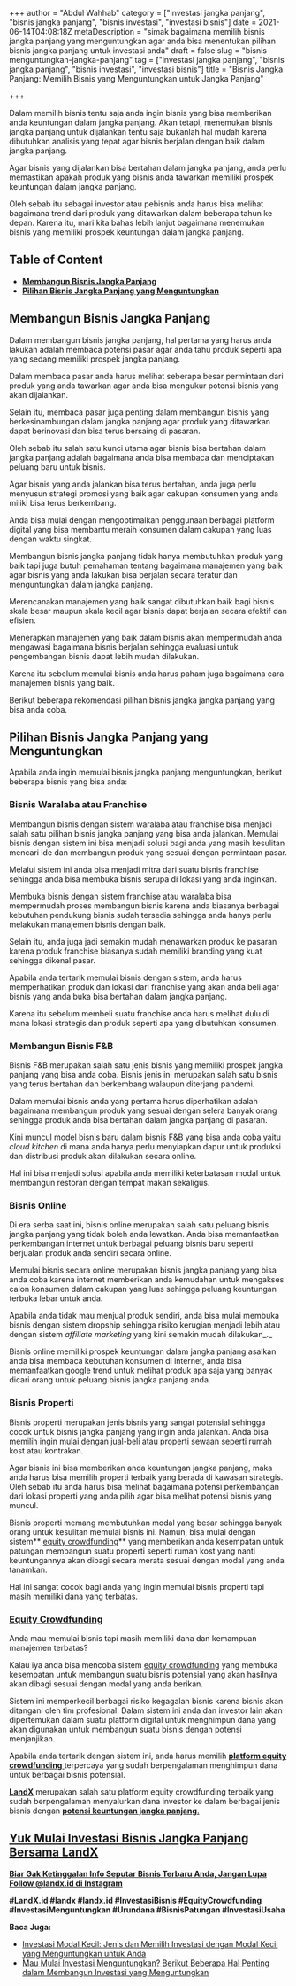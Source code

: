 +++
author = "Abdul Wahhab"
category = ["investasi jangka panjang", "bisnis jangka panjang", "bisnis investasi", "investasi bisnis"]
date = 2021-06-14T04:08:18Z
metaDescription = "simak bagaimana memilih bisnis jangka panjang yang menguntungkan agar anda bisa menentukan pilihan bisnis jangka panjang untuk investasi anda"
draft = false
slug = "bisnis-menguntungkan-jangka-panjang"
tag = ["investasi jangka panjang", "bisnis jangka panjang", "bisnis investasi", "investasi bisnis"]
title = "Bisnis Jangka Panjang: Memilih Bisnis yang Menguntungkan untuk Jangka Panjang"

+++


Dalam memilih bisnis tentu saja anda ingin bisnis yang bisa memberikan anda keuntungan dalam jangka panjang. Akan tetapi, menemukan bisnis jangka panjang untuk dijalankan tentu saja bukanlah hal mudah karena dibutuhkan analisis yang tepat agar bisnis berjalan dengan baik dalam jangka panjang.

Agar bisnis yang  dijalankan bisa bertahan dalam jangka panjang, anda perlu memastikan apakah produk yang bisnis anda tawarkan memiliki prospek keuntungan dalam jangka panjang.

Oleh sebab itu sebagai investor atau pebisnis anda harus bisa melihat bagaimana trend dari produk yang ditawarkan dalam beberapa tahun ke depan. Karena itu, mari kita bahas lebih lanjut bagaimana menemukan bisnis yang memiliki prospek keuntungan dalam jangka panjang.

## Table of Content

* **[Membangun Bisnis Jangka Panjang](#membangun-bisnis-jangka-panjang)**
* **[Pilihan Bisnis Jangka Panjang yang Menguntungkan](#pilihan-bisnis-jangka-panjang-yang-menguntungkan)**

## Membangun Bisnis Jangka Panjang

Dalam membangun bisnis jangka panjang, hal pertama yang harus anda lakukan adalah membaca potensi pasar agar anda tahu produk seperti apa yang sedang memiliki prospek jangka panjang.

Dalam membaca pasar anda harus melihat seberapa besar permintaan dari produk yang anda tawarkan agar anda bisa mengukur potensi bisnis yang akan dijalankan.

Selain itu, membaca pasar juga penting dalam membangun bisnis yang berkesinambungan dalam jangka panjang agar produk yang ditawarkan dapat berinovasi dan bisa terus bersaing di pasaran.

Oleh sebab itu salah satu kunci utama agar bisnis bisa bertahan dalam jangka panjang adalah bagaimana anda bisa membaca dan menciptakan peluang baru untuk bisnis.

Agar bisnis yang anda jalankan bisa terus bertahan, anda juga perlu menyusun strategi promosi yang baik agar cakupan konsumen yang anda miliki bisa terus berkembang.

Anda bisa mulai dengan mengoptimalkan penggunaan berbagai platform digital yang bisa membantu meraih konsumen dalam cakupan yang luas dengan waktu singkat.

Membangun bisnis jangka panjang tidak hanya membutuhkan produk yang baik tapi juga butuh pemahaman tentang bagaimana manajemen yang baik agar bisnis yang anda lakukan bisa berjalan secara teratur dan menguntungkan dalam jangka panjang.

Merencanakan manajemen yang baik sangat dibutuhkan baik bagi bisnis skala besar maupun skala kecil agar bisnis dapat berjalan secara efektif dan efisien.

Menerapkan manajemen yang baik dalam bisnis akan mempermudah anda mengawasi bagaimana bisnis berjalan sehingga evaluasi untuk pengembangan bisnis dapat lebih mudah dilakukan.

Karena itu sebelum memulai bisnis anda harus paham juga bagaimana cara manajemen bisnis yang baik.

Berikut beberapa rekomendasi pilihan bisnis jangka jangka panjang yang bisa anda coba.

## Pilihan Bisnis Jangka Panjang yang Menguntungkan

Apabila anda ingin memulai bisnis jangka panjang menguntungkan, berikut beberapa bisnis yang bisa anda:

### Bisnis Waralaba atau Franchise

Membangun bisnis dengan sistem waralaba atau franchise bisa menjadi salah satu pilihan bisnis jangka panjang yang bisa anda jalankan. Memulai bisnis dengan sistem ini bisa menjadi solusi bagi anda yang masih kesulitan mencari ide dan membangun produk yang sesuai dengan permintaan pasar.

Melalui sistem ini anda bisa menjadi mitra dari suatu bisnis franchise sehingga anda bisa membuka bisnis serupa di lokasi yang anda inginkan.

Membuka bisnis dengan sistem franchise atau waralaba bisa mempermudah proses membangun bisnis karena anda biasanya berbagai kebutuhan pendukung bisnis sudah tersedia sehingga anda hanya perlu melakukan manajemen bisnis dengan baik.

Selain itu, anda juga jadi semakin mudah menawarkan produk ke pasaran karena produk franchise biasanya sudah memiliki branding yang kuat sehingga dikenal pasar.

Apabila anda tertarik memulai bisnis dengan sistem, anda harus memperhatikan produk dan lokasi dari franchise yang akan anda beli agar bisnis yang anda buka bisa bertahan dalam jangka panjang.

Karena itu sebelum membeli suatu franchise anda harus melihat dulu di mana lokasi strategis dan produk seperti apa yang dibutuhkan konsumen.

### Membangun Bisnis F&B

Bisnis F&B merupakan salah satu jenis bisnis yang memiliki prospek jangka panjang yang bisa anda coba. Bisnis jenis ini merupakan salah satu bisnis yang terus bertahan dan berkembang walaupun diterjang pandemi.

Dalam memulai bisnis anda yang pertama harus diperhatikan adalah bagaimana membangun produk yang sesuai dengan selera banyak orang sehingga produk anda bisa bertahan dalam jangka panjang di pasaran.

Kini muncul model bisnis baru dalam bisnis F&B yang bisa anda coba yaitu _cloud kitchen_ di mana anda hanya perlu menyiapkan dapur untuk produksi dan distribusi produk akan dilakukan secara online.

Hal ini bisa menjadi solusi apabila anda memiliki keterbatasan modal untuk membangun restoran dengan tempat makan sekaligus.

### Bisnis Online

Di era serba saat ini, bisnis online merupakan salah satu peluang bisnis jangka panjang yang tidak boleh anda lewatkan. Anda bisa memanfaatkan perkembangan internet untuk berbagai peluang bisnis baru seperti berjualan produk anda sendiri secara online.

Memulai bisnis secara online merupakan bisnis jangka panjang yang bisa anda coba karena internet memberikan anda kemudahan untuk mengakses calon konsumen dalam cakupan yang luas sehingga peluang keuntungan terbuka lebar untuk anda.

Apabila anda tidak mau menjual produk sendiri, anda bisa mulai membuka bisnis dengan sistem dropship sehingga risiko kerugian menjadi lebih atau dengan sistem _affiliate marketing_ yang kini semakin mudah dilakukan_._ 

Bisnis online memiliki prospek keuntungan dalam jangka panjang asalkan anda bisa membaca kebutuhan konsumen di internet, anda bisa memanfaatkan google trend untuk melihat produk apa saja yang banyak dicari orang untuk peluang bisnis jangka panjang anda.

### Bisnis Properti

Bisnis properti merupakan jenis bisnis yang sangat potensial sehingga cocok untuk bisnis jangka panjang yang ingin anda jalankan. Anda bisa memilih ingin mulai dengan jual-beli atau properti sewaan seperti rumah kost atau kontrakan.

Agar bisnis ini bisa memberikan anda keuntungan jangka panjang, maka anda harus bisa memilih properti terbaik yang berada di kawasan strategis. Oleh sebab itu anda harus bisa melihat bagaimana potensi perkembangan dari lokasi properti yang anda pilih agar bisa melihat potensi bisnis yang muncul.

Bisnis properti memang membutuhkan modal yang besar sehingga banyak orang untuk kesulitan memulai bisnis ini. Namun, bisa mulai dengan sistem** [equity crowdfunding](https://landx.id/)** yang memberikan anda kesempatan untuk patungan membangun suatu properti seperti rumah kost yang nanti keuntungannya akan dibagi secara merata sesuai dengan modal yang anda tanamkan.

Hal ini sangat cocok bagi anda yang ingin memulai bisnis properti tapi masih memiliki dana yang terbatas.

### [Equity Crowdfunding](https://landx.id/)

Anda mau memulai bisnis tapi masih memiliki dana dan kemampuan manajemen terbatas?

Kalau iya anda bisa mencoba sistem [equity crowdfunding](https://landx.id/) yang membuka kesempatan untuk membangun suatu bisnis potensial yang akan hasilnya akan dibagi sesuai dengan modal yang anda berikan.

Sistem ini memperkecil berbagai risiko kegagalan bisnis karena bisnis akan ditangani oleh tim profesional. Dalam sistem ini anda dan investor lain akan dipertemukan dalam suatu platform digital untuk menghimpun dana yang akan digunakan untuk membangun suatu bisnis dengan potensi menjanjikan.

Apabila anda tertarik dengan sistem ini, anda harus memilih  [**platform equity crowdfunding** ](https://landx.id/) terpercaya yang sudah berpengalaman menghimpun dana untuk berbagai bisnis potensial.

**[LandX](https://landx.id/)** merupakan salah satu platform equity crowdfunding terbaik yang sudah berpengalaman menyalurkan dana investor ke dalam berbagai jenis bisnis dengan [**potensi keuntungan jangka panjang**.](https://landx.id/)

## [Yuk Mulai Investasi Bisnis Jangka Panjang Bersama LandX](https://landx.id/)



**[Biar Gak Ketinggalan Info Seputar Bisnis Terbaru Anda, Jangan Lupa Follow @landx.id di Instagram](https://instagram.com/landx.id?utm_medium=copy_link)**

**#LandX.id    #landx         #landx.id    #InvestasiBisnis    #EquityCrowdfunding    #InvestasiMenguntungkan    #Urundana    #BisnisPatungan    #InvestasiUsaha**

**Baca Juga:**

* [Investasi Modal Kecil:  Jenis dan Memilih Investasi dengan Modal Kecil yang Menguntungkan untuk Anda](https://landx.id/blog/investasi-modal-kecil-jenis-dan-memilih-investasi-dengan-modal-kecil-yang-menguntungkan-untuk-anda/)
* [Mau Mulai Investasi Menguntungkan? Berikut Beberapa Hal Penting dalam Membangun Investasi yang Menguntungkan](https://landx.id/blog/memulai-investasi-menguntungkan/)

